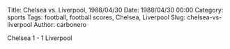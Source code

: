 Title: Chelsea vs. Liverpool, 1988/04/30
Date: 1988/04/30 00:00
Category: sports
Tags: football, football scores, Chelsea, Liverpool
Slug: chelsea-vs-liverpool
Author: carbonero


Chelsea 1 - 1 Liverpool
